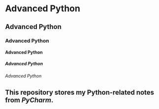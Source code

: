 # Advanced Python
## Advanced Python
### Advanced Python
#### Advanced Python
##### Advanced Python
###### Advanced Python

## This repository stores my Python-related notes from *PyCharm*.
